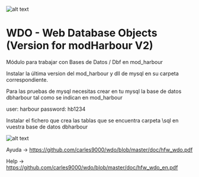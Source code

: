 ﻿![alt text](https://i.postimg.cc/X7cfv1MS/logo.jpg)

WDO - Web Database Objects  (Version for modHarbour V2)
=======================================================

Módulo para trabajar con Bases de Datos / Dbf en mod_harbour

Instalar la última version del mod_harbour y dll de mysql en su carpeta correspondiente. 

Para las pruebas de mysql necesitas crear en tu mysql la base de datos dbharbour tal como
se indican en mod_harbour

user: harbour
password: hb1234

Instalar el fichero que crea las tablas que se encuentra carpeta \sql en vuestra base de datos dbharbour 

![alt text](https://i.postimg.cc/MT9kxmWy/wdo.jpg)

Ayuda -> https://github.com/carles9000/wdo/blob/master/doc/hfw_wdo.pdf
 
Help  -> https://github.com/carles9000/wdo/blob/master/doc/hfw_wdo_en.pdf 